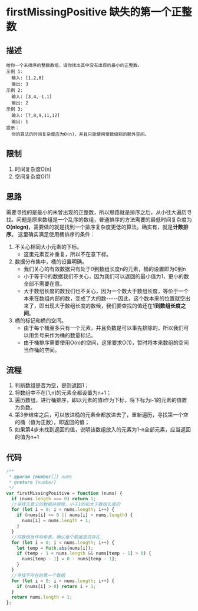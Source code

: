 # firstMissingPositive 缺失的第一个正整数
## 描述
    给你一个未排序的整数数组，请你找出其中没有出现的最小的正整数。
    示例 1:
      输入: [1,2,0]
      输出: 3
    示例 2:
      输入: [3,4,-1,1]
      输出: 2
    示例 3:
      输入: [7,8,9,11,12]
      输出: 1
    提示：
      你的算法的时间复杂度应为O(n)，并且只能使用常数级别的额外空间。
## 限制
1. 时间复杂度O(n)
2. 空间复杂度O(1)
## 思路
需要寻找的是最小的未曾出现的正整数，所以思路就是排序之后，从小往大遍历寻找。问题是原来数组是一个乱序的数组，普通排序的方法需要的最低时间复杂度为**O(nlogn)**，需要做的就是找到一个排序复杂度更低的算法。确实有，就是**计数排序**。
这里确实满足使用桶排序的条件：
1. 不关心相同大小元素的下标。
   * 这里元素互补重复，所以不在意下标。
2. 数据分布集中，桶的设置明确。
   * 我们关心的有效数据只有处于0到数组长度n的元素，桶的设置即为0到n
   * 小于等于0的数据我们不关心，因为我们可以返回的最小值为1，更小的数全部不需要在意。
   * 大于数组长度的数我们也不关心，因为一个数大于数组长度，等价于一个本来在数组内部的数，变成了大的数-----因此，这个数本来的位置就空出来了，即出现大于数组长度的数候，我们要查找的值还在**1到数组长度之间**。
3. 桶的标记和桶的空间。
   * 由于每个桶至多只有一个元素，并且负数是可以事先排除的，所以我们可以用负号来作为桶的数量标记。
   * 由于桶排序需要使用O(n)的空间，这里要求O(1)，暂时将本来数组的空间当作桶的空间。
## 流程
1. 判断数组是否为空，是则返回1；
2. 将数组中不在[1,n]的元素全都设置为n+1；
3. 遍历数组，进行桶排序，即以元素的值i作为下标，将下标为i-1的元素的值置为负数。
4. 第3步结束之后，可以放进桶的元素全都放进去了，重新遍历，寻找第一个空的桶（值为正数），即返回的值；
5. 如果第4步未找到返回的值，说明该数组放入的元素为1-n全部元素，应当返回的值为n+1

## 代码
```` JavaScript
/**
 * @param {number[]} nums
 * @return {number}
 */
var firstMissingPositive = function (nums) {
  if (nums.length === 0) return 1;
  //寻找无意义的数据并排除，小于1的和大于数组长度的
  for (let i = 0; i < nums.length; i++) {
    if (nums[i] <= 0 || nums[i] > nums.length) {
      nums[i] = nums.length + 1;
    }
  }
  //将数组当作哈希表，确认每个数据是否存在
  for (let i = 0; i < nums.length; i++) {
    let temp = Math.abs(nums[i]);
    if (temp - 1 < nums.length && nums[temp - 1] > 0) {
      nums[temp - 1] = 0 - nums[temp - 1];
    }
  }
  //寻找不存在的第一个数据
  for (let i = 0; i < nums.length; i++) {
    if (nums[i] > 0) return i + 1;
  }
  return nums.length + 1;
};
````